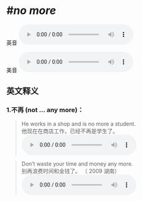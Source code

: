 # ***\#no more*** 
英音
<audio src="./media/no more1_AAC.aac" controls="controls"></audio>

美音
<audio src="./media/no more2_AAC.aac" controls="controls"></audio>



  

英文释义
---
### 1.**不再 (not ... any more)：**  

 > He works in a shop and is no more a student.   
 > 他现在在商店工作，已经不再是学生了。    
<audio src="./media/more-14.aac" controls="controls"></audio>

 > Don’t waste your time and money any more.   
 > 别再浪费时间和金钱了。  （ 2009 湖南）  
<audio src="./media/more-15.aac" controls="controls"></audio>


